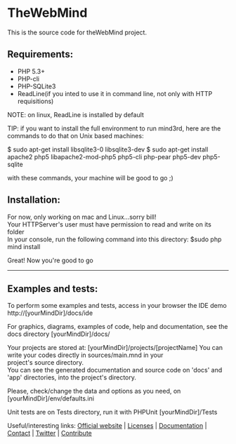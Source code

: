 TheWebMind
===============================================
This is the source code for theWebMind project.

Requirements:
---------
* PHP 5.3+
* PHP-cli
* PHP-SQLite3
* ReadLine(if you inted to use it in command line, not only with HTTP requisitions)

NOTE: on linux, ReadLine is installed by default

TIP: if you want to install the full environment to run mind3rd, here are the commands to do that on Unix based machines:

  $ sudo apt-get install libsqlite3-0 libsqlite3-dev
  $ sudo apt-get install apache2 php5 libapache2-mod-php5 php5-cli php-pear php5-dev php5-sqlite

with these commands, your machine will be good to go ;)

Installation:
-------------
For now, only working on mac and Linux...sorry bill!  
Your HTTPServer's user must have permission to read and write on its folder  
In your console, run the following command into this directory:
		$sudo php mind install

Great! Now you're good to go

* * *

Examples and tests:
-------------
To perform some examples and tests, access in your browser
the IDE demo
	http://[yourMindDir]/docs/ide

For graphics, diagrams, examples of code, help and documentation, see
the docs directory
	[yourMindDir]/docs/

Your projects are stored at:
	[yourMindDir]/projects/[projectName]
You can write your codes directly in sources/main.mnd in your  
project's source directory.  
You can see the generated documentation and source code on 'docs' and  
'app' directories, into the project's directory.

Please, check/change the data and options as you need, on
	[yourMindDir]/env/defaults.ini

Unit tests are on Tests directory, run it with PHPUnit
	[yourMindDir]/Tests

Useful/interesting links:
[Official website](http://thewebmind.org "theWebMind") |
[Licenses](https://github.com/felipenmoura/theWebMind/blob/master/licenses/mind3rd.license, "Licenses") |
[Documentation](http://docs.thewebmind.org "documentation") |
[Contact](mailto:contact@thewebmind.org "contact") |
[Twitter](http://twitter.com/thewebmind "twitter") | 
[Contribute](http://thewebmind.org/contribute "Contribute")
